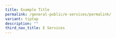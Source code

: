 ```yaml
---
title: Example Title
permalink: /general-public/e-services/permalink/
variant: tiptap
description: ""
third_nav_title: E Services
---
```

